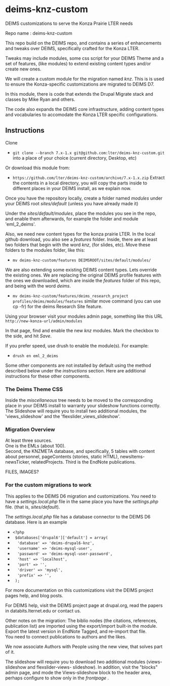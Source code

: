 # deims-knz-custom
DEIMS customizations to serve the Konza Prairie LTER needs

Repo name : deims-knz-custom

This repo build on the DEIMS repo, and contains a series of enhancements 
and tweaks over DEIMS, specifically crafted for the Konza LTER.

Tweaks may include modules, some css script for your DEIMS Theme and a set of features, 
(like modules) to extend existing content types and/or create new ones.  

We will create a custom module for the migration named _knz_. This is is used to 
ensure the Konza-specific customizations are migrated to DEIMS D7.  

In this module, there is code that extends the Drupal Migrate stack and classes by
Mike Ryan and others.

The code also expands the DEIMS core infrastructure, adding content types and 
vocabularies to accomodate the Konza LTER specific configurations.

## Instructions ##

Clone 
* `git clone --branch 7.x-1.x git@github.com:lter/deims-knz-custom.git` 
into a place of your choice (current directory, Desktop, etc)

Or download this module from: 

* `https://github.com/lter/deims-knz-custom/archive/7.x-1.x.zip`
Extract the contents in a local directory, you will copy the parts inside to different
places in your DEIMS install, as we explain now.

Once you have the repository locally, create a folder named _modules_ under your
DEIMS root _sites/default_ (unless you have already made it)

Under the _sites/default/modules_, place the modules you see in the repo, and 
enable them afterwards, for example the folder and module 'eml_2_deims'.

Also, we need new content types for the konza prairie LTER. In the local github download, you also
see a _features_ folder.  Inside, there are at least two folders that begin with the word
_knz_, (for slides, etc).  Move these folders to the modules folder,
like this:

* `mv deims-knz-custom/features DEIMSROOT/sites/default/modules/`

We are also extending some existing DEIMS content types. Lets override the existing ones.
We are replacing the original DEIMS profile features with the ones we downloaded, which
are inside the _features_ folder of this repo, and being with the word _deims_.

* `mv deims-knz-custom/features/deims_research_project profiles/deims/modules/features`
similar move command (you can use cp -fr) for the deims Research Site feature.

Using your browser visit your modules admin page, something like this URL 
`http://new-konza-url/admin/modules`

In that page, find and enable the new _knz_ modules. Mark the checkbox to 
the side, and hit _Save_. 

If you prefer speed, use drush to enable the module(s). For example:
* `drush en eml_2_deims`

Some other components are not installed by default using the method described below under the
_instructions_ section. Here are additional instructions for these other components.

### The Deims Theme CSS ###
Inside the _miscellaneous_ tree needs to be moved to the corresponding place in
your DEIMS install to warranty your slideshow functions correctly.  The Slideshow
will require you to install two additional modules, the 'views_slideshow' and the
'flexslider_views_slideshow'.


### Migration Overview ###
At least three sources.  
One is the EMLs (about 100).  
Second, the KNZMETA database, and specifically, 5 tables with content about personnel, pageContents (stories, static HTML), newsItems-newsTicker, relatedProjects.
Third is the EndNote publications.

FILES, IMAGES?
###  For the custom migrations to work ###
This applies to the DEIMS D6 migration and customizations. You need 
to have a _settings.local.php_ file in the same place you have the _settings.php_ file.
(that is, _sites/default_).

The _settings.local.php_ file has a database connector to the DEIMS D6 database. Here is
an example

* `<?php `
* ` $databases['drupal6']['default'] = array(`
* `  'database' => 'deims-drupal6-knz',`
* `  'username' => 'deims-mysql-user',`
* `  'password' => 'deims-mysql-user-password',`
* `  'host' => 'localhost',`
* `  'port' => '',`
* `  'driver' => 'mysql',`
* `  'prefix' => '',`
* ` );`


For more documentation on this customizations visit the DEIMS project pages help, and blog posts.

For DEIMS help, visit the DEIMS project page at drupal.org, read the papers in databits.lternet.edu
or contact us.

Other notes on the migration: The biblio nodes (the citations, references, publication list) are imported 
using the export/import built-in the module.  Export the latest version in EndNote Tagged, and re-import that file.  
You need to connect publications to authors and the likes. 

We now associate Authors with People using the new view, that solves part of it. 

The slideshow will require you to download two additional modules (views-slideshow and flexslider-views-
slideshow). In addition, visit the "blocks" admin page, and mode the Views-slideshow block to the header
area, perhaps configure to show only in the _frontpage_ .  

